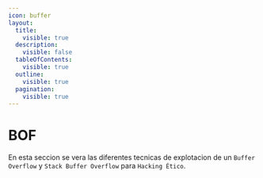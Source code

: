 ```yaml
---
icon: buffer
layout:
  title:
    visible: true
  description:
    visible: false
  tableOfContents:
    visible: true
  outline:
    visible: true
  pagination:
    visible: true
---
```


# BOF

En esta seccion se vera las diferentes tecnicas de explotacion de un `Buffer Overflow` y `Stack Buffer Overflow` para `Hacking Ético`.
